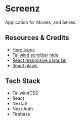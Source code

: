 # Screenz

Application for Movies, and Series.

## Resources & Credits

- [Hero icons](https://heroicons.com/)
- [Tailwind scrollbar hide](https://www.npmjs.com/package/tailwind-scrollbar-hide)
- [React responsive carousel](https://react-responsive-carousel.js.org/)
- [React player](https://www.npmjs.com/package/react-player)

## Tech Stack

- TailwindCSS
- React
- NextJS
- Next Auth
- Firebase
